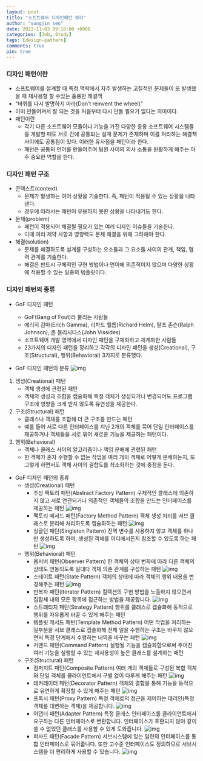 ```yaml
---
layout: post
title: "소프트웨어 디자인패턴 정리"
author: "sungjin seo"
date: 2022-11-03 09:10:00 +0900
categories: [Job, Study]
tags: [design-pattern]
comments: true
pin: true
---
```


### 디자인 패턴이란
* 소프트웨어를 설계할 때 특정 맥락에서 자주 발생하는 고질적인 문제들이 또 발생했을 때 재사용할 할 수있는 훌륭한 해결책
* “바퀴를 다시 발명하지 마라(Don’t reinvent the wheel)”
* 이미 만들어져서 잘 되는 것을 처음부터 다시 만들 필요가 없다는 의미이다.
* 패턴이란
  * 각기 다른 소프트웨어 모듈이나 기능을 가진 다양한 응용 소프트웨어 시스템들을 개발할 때도 서로 간에 공통되는 설계 문제가 존재하며 이를 처리하는 해결책 사이에도 공통점이 있다. 이러한 유사점을 패턴이라 한다.
  * 패턴은 공통의 언어를 만들어주며 팀원 사이의 의사 소통을 원활하게 해주는 아주 중요한 역할을 한다.

### 디자인 패턴 구조
* 콘텍스트(context)
  * 문제가 발생하는 여어 상황을 기술한다. 즉, 패턴이 적용될 수 있는 상황을 나타낸다.
  * 경우에 따라서는 패턴이 유용하지 못한 상황을 나타내기도 한다.
* 문제(problem)
  * 패턴이 적용되어 해결될 필요가 있는 여러 디자인 이슈들을 기술한다.
  * 이때 여러 제약 사항과 영향력도 문제 해결을 위해 고려해야 한다.
* 해결(solution)
  * 문제를 해결하도록 설계를 구성하는 요소들과 그 요소들 사이의 관계, 책임, 협력 관계를 기술한다.
  * 해결은 반드시 구체적인 구현 방법이나 언어에 의존적이지 않으며 다양한 상황에 적용할 수 있는 일종의 템플릿이다.

### 디자인 패턴의 종류
* GoF 디자인 패턴
  * GoF(Gang of Fout)라 불리는 사람들
  * 에리히 감마(Erich Gamma), 리차드 헬름(Richard Helm), 랄프 존슨(Ralph Johnson), 존 블리시디스(John Vissides)
  * 소프트웨어 개발 영역에서 디자인 패턴을 구체화하고 체계화한 사람들
  * 23가지의 디자인 패턴을 정리하고 각각의 디자인 패턴을 생성(Creational), 구조(Structural), 행위(Behavioral) 3가지로 분류했다.

* GoF 디자인 패턴의 분류
![img][pattern]

1. 생성(Creational) 패턴
   * 객체 생성에 관련된 패턴
   * 객체의 생성과 조합을 캡슐화해 특정 객체가 생성되거나 변경되어도 프로그램 구조에 영향을 크게 받지 않도록 유연성을 제공한다.
2. 구조(Structural) 패턴
   * 클래스나 객체를 조합해 더 큰 구조를 만드는 패턴
   * 예를 들어 서로 다른 인터페이스를 지닌 2개의 객체를 묶어 단일 인터페이스를 제공하거나 객체들을 서로 묶어 새로운 기능을 제공하는 패턴이다.
3. 행위(Behavioral)
   * 객체나 클래스 사이의 알고리즘이나 책임 분배에 관련된 패턴
   * 한 객체가 혼자 수행할 수 없는 작업을 여러 개의 객체로 어떻게 분배하는지, 또 그렇게 하면서도 객체 사이의 결합도를 최소화하는 것에 중점을 둔다.

* GoF 디자인 패턴의 종류
  * 생성(Creational) 패턴
     * 추상 팩토리 패턴(Abstract Factory Pattern)
       구체적인 클래스에 의존하지 않고 서로 연관되거나 의존적인 객체들의 조합을 만드는 인터페이스를 제공하는 패턴
       ![img][abstract]
    * 팩토리 메서드 패턴(Factory Method Pattern)
      객체 생성 처리를 서브 클래스로 분리해 처리하도록 캡슐화하는 패턴
      ![img][factory]
    * 싱글턴 패턴(Singleton Pattern)
    전역 변수를 사용하지 않고 객체를 하나만 생성하도록 하며, 생성된 객체를 어디에서든지 참조할 수 있도록 하는 패턴
    ![img][singleton]
  * 행위(Behavioral) 패턴
    * 옵서버 패턴(Observer Pattern)
     한 객체의 상태 변화에 따라 다른 객체의 상태도 연동되도록 일대다 객체 의존 관계를 구성하는 패턴
     ![img][observer]
    * 스테이트 패턴(State Pattern)
      객체의 상태에 따라 객체의 행위 내용을 변경해주는 패턴
      ![img][state]
    * 반복자 패턴(Iterator Pattern)
      컬렉션의 구현 방법을 노출하지 않으면서 집합체 내의 모든 항목에 접근하는 방법을 제공합니다.
      ![img][iterator]
    * 스트래티지 패턴(Strategy Pattern)
      행위를 클래스로 캡슐화해 동적으로 행위를 자유롭게 바꿀 수 있게 해주는 패턴
    * 템플릿 메서드 패턴(Template Method Pattern)
      어떤 작업을 처리하는 일부분을 서브 클래스로 캡슐화해 전체 일을 수행하는 구조는 바꾸지 않으면서 특정 단계에서 수행하는 내역을 바꾸는 패턴
      ![img][template]
    * 커맨드 패턴(Command Pattern)
      실행될 기능을 캡슐화함으로써 주어진 여러 기능을 실행할 수 있는 재사용성이 높은 클래스를 설계하는 패턴
  * 구조(Structural) 패턴
    * 컴퍼지트 패턴(Composite Pattern)
      여러 개의 객체들로 구성된 복합 객체와 단일 객체를 클라이언트에서 구별 없이 다루게 해주는 패턴
      ![img][composite]
    * 데커레이터 패턴(Decorator Pattern)
      객체의 결합을 통해 기능을 동적으로 유연하게 확장할 수 있게 해주는 패턴
      ![img][decorator]
    * 프록시 패턴(Proxy Pattern)
      특정 객체로의 접근을 제어하는 대리인(특정 객체를 대변하는 객체)을 제공합니다.
      ![img][proxy]
    * 어댑터 패턴(Adapter Pattern)
      특정 클래스 인터페이스를 클라이언트에서 요구하는 다른 인터페이스로 변환합니다. 인터페이스가 호환되지 않아 같이 쓸 수 없었던 클래스를 사용할 수 있게 도와줍니다.
      ![img][adapter]
    * 퍼사드 패턴(Facade Pattern)
      서브시스템에 있는 일련의 인터페이스를 통합 인터페이스로 묶어줍니다. 또한 고수준 인터페이스도 정의하므로 서브시스템을 더 편리하게 사용할 수 있습니다.
      ![img][facade]

[pattern]: https://raw.githubusercontent.com/sungjinseo/image-repository/master/blog/2022-11-03-OOP-디자인패턴-정리/20220322095652_pfcyauyg.png
[abstract]: https://raw.githubusercontent.com/sungjinseo/image-repository/master/blog/2022-11-03-OOP-디자인패턴-정리/20220322095956_xfcnygqa.png
[factory]: https://raw.githubusercontent.com/sungjinseo/image-repository/master/blog/2022-11-03-OOP-디자인패턴-정리/20220322100037_fvekaqag.png
[singleton]: https://raw.githubusercontent.com/sungjinseo/image-repository/master/blog/2022-11-03-OOP-디자인패턴-정리/20220322095927_qnmznbwy.png
[composite]: https://raw.githubusercontent.com/sungjinseo/image-repository/master/blog/2022-11-03-OOP-디자인패턴-정리/20220322100950_rdovmifx.png
[decorator]: https://raw.githubusercontent.com/sungjinseo/image-repository/master/blog/2022-11-03-OOP-디자인패턴-정리/20220322100852_qigozhfv.png
[proxy]: https://raw.githubusercontent.com/sungjinseo/image-repository/master/blog/2022-11-03-OOP-디자인패턴-정리/20220322100918_ffscgpab.png
[adapter]: https://raw.githubusercontent.com/sungjinseo/image-repository/master/blog/2022-11-03-OOP-디자인패턴-정리/20220322101025_tpglvirm.png
[facade]: https://raw.githubusercontent.com/sungjinseo/image-repository/master/blog/2022-11-03-OOP-디자인패턴-정리/20220322101055_ecmcxskr.png
[observer]: https://raw.githubusercontent.com/sungjinseo/image-repository/master/blog/2022-11-03-OOP-디자인패턴-정리/20220322100711_ohiafuup.png
[state]: https://raw.githubusercontent.com/sungjinseo/image-repository/master/blog/2022-11-03-OOP-디자인패턴-정리/20220322100418_kxpvqfkq.png
[template]: https://raw.githubusercontent.com/sungjinseo/image-repository/master/blog/2022-11-03-OOP-디자인패턴-정리/20220322100143_mzdegywk.png

[iterator]: https://raw.githubusercontent.com/sungjinseo/image-repository/master/blog/2022-11-03-OOP-디자인패턴-정리/20220322100621_luzylgnw.png
